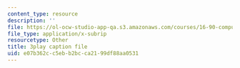 ```yaml
---
content_type: resource
description: ''
file: https://ol-ocw-studio-app-qa.s3.amazonaws.com/courses/16-90-computational-methods-in-aerospace-engineering-spring-2014/e07b362cc5ebb2bcca2199df88aa0531_nKNFP1PiIdo.srt
file_type: application/x-subrip
resourcetype: Other
title: 3play caption file
uid: e07b362c-c5eb-b2bc-ca21-99df88aa0531
---
```


